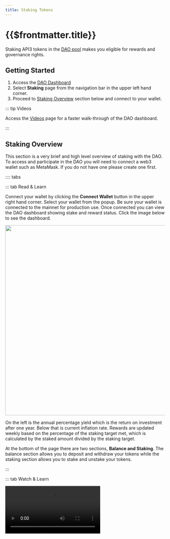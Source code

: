 ```yaml
---
title: Staking Tokens
---
```


# {{$frontmatter.title}}

<TocHeader />
<TOC class="table-of-contents" :include-level="[2]" />

Staking API3 tokens in the [DAO pool](../introduction/dao-pool.md) makes you
eligible for rewards and governance rights.

## Getting Started

1. Access the [DAO Dashboard](https://api3.eth.link/)
2. Select **Staking** page from the navigation bar in the upper left hand
   corner.
3. Proceed to [Staking Overview](staking.md#staking-overview) section below and
   connect to your wallet.

::: tip Videos

Access the [Videos](videos.md) page for a faster walk-through of the DAO
dashboard.

:::

<TocHeader />
<TOC class="table-of-contents" :include-level="[2,3]" />

<!-------------------------->

## Staking Overview

This section is a very brief and high level overview of staking with the DAO. To
access and participate in the DAO you will need to connect a web3 wallet such as
MetaMask. If you do not have one please create one first.

:::: tabs

::: tab Read & Learn

Connect your wallet by clicking the **Connect Wallet** button in the upper right
hand corner. Select your wallet from the popup. Be sure your wallet is connected
to the mainnet for production use. Once connected you can view the DAO dashboard
showing stake and reward status. Click the image below to see the dashboard.

<img src="../assets/dashboard/dashboard.png" width="600px"/>

On the left is the annual percentage yield which is the return on investment
after one year. Below that is current inflation rate. Rewards are updated weekly
based on the percentage of the staking target met, which is calculated by the
staked amount divided by the staking target.

At the bottom of the page there are two sections, **Balance and Staking**. The
balance section allows you to deposit and withdraw your tokens while the staking
section allows you to stake and unstake your tokens.

:::

::: tab Watch & Learn

<Video src="https://www.youtube.com/embed/Cz7Ov5ibBo0"/>

:::

::::

<!-------------------------->

## Deposit and Withdraw Tokens

Before tokens can be staked you must deposit them in the DAO pool. Doing so will
remove them from your wallet and place them into the DAO pool under the control
of its smart contracts. Deposited tokens show as WITHDRAWABLE can be removed
from the DAO pool at any time and returned to your wallet.

:::: tabs

::: tab Read & Learn

#### Deposit

1. Click the **_Deposit_** button.
   > If this is your first deposit you will need to authorize the DAO pool smart
   > contract first. Use step #2 then step #3. Otherwise skip to step 4.
2. (First time depositors) Enter the number of tokens to deposit and click the
   **_Approve_** button.
3. Enter the number of tokens to deposit and click the **_Deposit_** button.
   > Note that deposited tokens are not staked. They will not earn rewards or
   > grant you governance rights.

---

#### Withdraw

You can only withdraw unstaked tokens. The max amount that can be withdrawn is
displayed as WITHDRAWABLE.

1. Click the **_Withdraw_** link.
2. Enter the number of tokens to withdraw (or select the **Max** link) and click
   the **_Withdraw_** button.
   > The tokens withdrawn are returned to your wallet.

:::

::: tab Watch & Learn

<Video src="https://www.youtube.com/embed/PdSE-SiUx3M"/>

:::

::::

<!-------------------------->

## Stake & Earn

When you stake your deposited tokens you will be granted the right to create and
vote on proposals. In addition you will earn rewards. Rewards are updated every
seven days and are proportional to the number of tokens you have staked in the
DAO pool (as a percentage of the DAO pool).

:::: tabs

::: tab Read & Learn

1. Click the **_Stake_** button.
   > The tokens available to stake depends on the number deposited and are
   > available to withdraw as displayed in the **Balance** box as WITHDRAWABLE.
2. Enter the number of tokens to stake (or select the **Max** link) and click
   the **_Stake_** button.

The DAO uses an adaptive reward system to incentivize staking. Rewards are
updated every seven days and are proportional to the amount of tokens that you
have staked. Rewards will increase to incentivize staking when the pool runs low
and decrease to reduce submissions when the pool is well funded. To see the
current funding status, you can see the percentage of target met which is
calculated by the total amount staked divided by the staking target.

:::

::: tab Watch & Learn

<Video src="https://www.youtube.com/embed/DQMsgQvkg7k"/>

:::

::::

## Unstake and Claim

Unstake tokens and claims rewards. To incentivize governance responsibilities
and protect the DAO's long term interest rewards are locked for one year. You
can unstake your tokens at any time but you can only claim rewards after the one
year locking period ends. Note that unstaking will revoke your most recent
weekly reward payment. To protect the DAO from proposal spam, unstaking is
subject to a seven day waiting period.

:::: tabs

::: tab Read & Learn

1. Click the **_Initiate Unstake_** link.
2. Enter the number of tokens to unstake (or select the **Max** link) and click
   the **_Initiate Unstaking_** button.
3. Confirm the transaction by clicking the **Initiate Unstaking** button in the
   popup.

:::

::: tab Watch & Learn

<Video src="https://www.youtube.com/embed/__zhi8N2erI"/>

:::

::::

::: warning Seven day wait period

To protect the DAO from proposal spam, unstaking is subject to a seven day
waiting period.

:::

